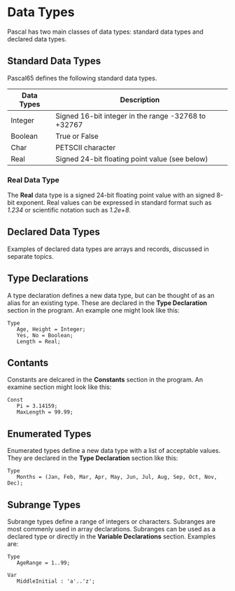 # Data Types

Pascal has two main classes of data types: standard data types and declared data types.

## Standard Data Types

Pascal65 defines the following standard data types.

| Data Types | Description                                         |
| ---------- | --------------------------------------------------- |
| Integer    | Signed 16-bit integer in the range -32768 to +32767 |
| Boolean    | True or False                                       |
| Char       | PETSCII character                                   |
| Real       | Signed 24-bit floating point value (see below)      |

### Real Data Type

The **Real** data type is a signed 24-bit floating point value with an signed 8-bit exponent.
Real values can be expressed in standard format such as *1.234* or scientific notation such as
*1.2e+8*.

## Declared Data Types

Examples of declared data types are arrays and records, discussed in separate topics.

## Type Declarations

A type declaration defines a new data type, but can be thought of as an alias for an existing
type.  These are declared in the **Type Declaration** section in the program.  An example one
might look like this:

```
Type
   Age, Height = Integer;
   Yes, No = Boolean;
   Length = Real;
```

## Contants

Constants are delcared in the **Constants** section in the program.  An examine section might
look like this:

```
Const
   Pi = 3.14159;
   MaxLength = 99.99;
```

## Enumerated Types

Enumerated types define a new data type with a list of acceptable values.  They are declared
in the **Type Declaration** section like this:

```
Type
   Months = (Jan, Feb, Mar, Apr, May, Jun, Jul, Aug, Sep, Oct, Nov, Dec);
```

## Subrange Types

Subrange types define a range of integers or characters.  Subranges are most commenly used in
array declarations.  Subranges can be used as a declared type or directly in the 
**Variable Declarations** section.  Examples are:

```
Type
   AgeRange = 1..99;

Var
   MiddleInitial : 'a'..'z';
```
